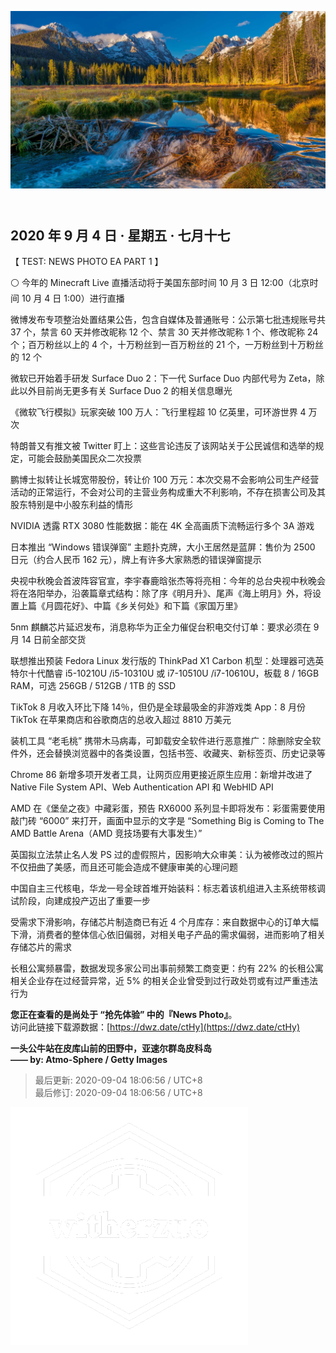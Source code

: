 <header>  

![News Photo | 半日刊](ref/photo.jpeg)  

</header>

<section>  

## 2020 年 9 月 4 日 · 星期五 · 七月十七  

【 TEST: NEWS PHOTO EA PART 1 】  

⚪ 今年的 Minecraft Live 直播活动将于美国东部时间 10 月 3 日 12:00（北京时间 10 月 4 日 1:00）进行直播  

微博发布专项整治处置结果公告，包含自媒体及普通账号：公示第七批违规账号共 37 个，禁言 60 天并修改昵称 12 个、禁言 30 天并修改昵称 1 个、修改昵称 24 个；百万粉丝以上的 4 个，十万粉丝到一百万粉丝的 21 个，一万粉丝到十万粉丝的 12 个  

微软已开始着手研发 Surface Duo 2：下一代 Surface Duo 内部代号为 Zeta，除此以外目前尚无更多有关 Surface Duo 2 的相关信息曝光  

《微软飞行模拟》玩家突破 100 万人：飞行里程超 10 亿英里，可环游世界 4 万次  

特朗普又有推文被 Twitter 盯上：这些言论违反了该网站关于公民诚信和选举的规定，可能会鼓励美国民众二次投票  

鹏博士拟转让长城宽带股份，转让价 100 万元：本次交易不会影响公司生产经营活动的正常运行，不会对公司的主营业务构成重大不利影响，不存在损害公司及其股东特别是中小股东利益的情形  

NVIDIA 透露 RTX 3080 性能数据：能在 4K 全高画质下流畅运行多个 3A 游戏  

日本推出 “Windows 错误弹窗” 主题扑克牌，大小王居然是蓝屏：售价为 2500 日元（约合人民币 162 元），牌上有许多大家熟悉的错误弹窗提示  

央视中秋晚会首波阵容官宣，李宇春鹿晗张杰等将亮相：今年的总台央视中秋晚会将在洛阳举办，沿袭篇章式结构：除了序《明月升》、尾声《海上明月》外，将设置上篇《月圆花好》、中篇《乡关何处》和下篇《家国万里》  

5nm 麒麟芯片延迟发布，消息称华为正全力催促台积电交付订单：要求必须在 9 月 14 日前全部交货  

联想推出预装 Fedora Linux 发行版的 ThinkPad X1 Carbon 机型：处理器可选英特尔十代酷睿 i5-10210U /i5-10310U 或 i7-10510U /i7-10610U，板载 8 / 16GB RAM，可选 256GB / 512GB / 1TB 的 SSD  

TikTok 8 月收入环比下降 14％，但仍是全球最吸金的非游戏类 App：8 月份 TikTok 在苹果商店和谷歌商店的总收入超过 8810 万美元  

装机工具 “老毛桃” 携带木马病毒，可卸载安全软件进行恶意推广：除删除安全软件外，还会替换浏览器中的各类设置，包括书签、收藏夹、新标签页、历史记录等  

Chrome 86 新增多项开发者工具，让网页应用更接近原生应用：新增并改进了 Native File System API、Web Authentication API 和 WebHID API  

AMD 在《堡垒之夜》中藏彩蛋，预告 RX6000 系列显卡即将发布：彩蛋需要使用敲门砖 “6000” 来打开，画面中显示的文字是 “Something Big is Coming to The AMD Battle Arena（AMD 竞技场要有大事发生）”  

英国拟立法禁止名人发 PS 过的虚假照片，因影响大众审美：认为被修改过的照片不仅扭曲了美感，而且还可能会造成不健康审美的心理问题  

中国自主三代核电，华龙一号全球首堆开始装料：标志着该机组进入主系统带核调试阶段，向建成投产迈出了重要一步  

受需求下滑影响，存储芯片制造商已有近 4 个月库存：来自数据中心的订单大幅下滑，消费者的整体信心依旧偏弱，对相关电子产品的需求偏弱，进而影响了相关存储芯片的需求  

长租公寓频暴雷，数据发现多家公司出事前频繁工商变更：约有 22% 的长租公寓相关企业存在过经营异常，近 5% 的相关企业曾受到过行政处罚或有过严重违法行为  

</section>  

<footer>  

**您正在查看的是尚处于 “抢先体验” 中的『News Photo』**。  
访问此链接下载源数据：[https://dwz.date/ctHy](https://dwz.date/ctHy)  

**一头公牛站在皮库山前的田野中，亚速尔群岛皮科岛**  
**—— by: Atmo-Sphere / Getty Images** 

> 最后更新: 2020-09-04 18:06:56 / UTC+8  
> 最后修订: 2020-09-04 18:06:56 / UTC+8  

![watermark](ref/avatar-normal-new.png "watermark")  

</footer>  

<script src="ref/bundle.js"></script>